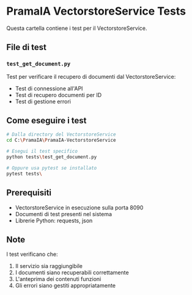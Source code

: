 # PramaIA VectorstoreService Tests

Questa cartella contiene i test per il VectorstoreService.

## File di test

### `test_get_document.py`
Test per verificare il recupero di documenti dal VectorstoreService:
- Test di connessione all'API
- Test di recupero documenti per ID
- Test di gestione errori

## Come eseguire i test

```bash
# Dalla directory del VectorstoreService
cd C:\PramaIA\PramaIA-VectorstoreService

# Esegui il test specifico
python tests\test_get_document.py

# Oppure usa pytest se installato
pytest tests\
```

## Prerequisiti

- VectorstoreService in esecuzione sulla porta 8090
- Documenti di test presenti nel sistema
- Librerie Python: requests, json

## Note

I test verificano che:
1. Il servizio sia raggiungibile
2. I documenti siano recuperabili correttamente
3. L'anteprima dei contenuti funzioni
4. Gli errori siano gestiti appropriatamente